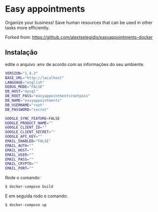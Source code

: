 
# Easy appointments

Organize your business! Save human resources that can be used in other tasks more efficiently.



Forked from: https://github.com/alextselegidis/easyappointments-docker



## Instalação

edite o arquivo .env de acordo com as informações do seu ambiente.

```bash
VERSION="1.4.3"
BASE_URL="http://localhost"
LANGUAGE="english"
DEBUG_MODE="FALSE"
DB_HOST="mysql"
DB_ROOT_PASS="easyappointmentsrootpass"
DB_NAME="easyappointments"
DB_USERNAME="root"
DB_PASSWORD="secret"

GOOGLE_SYNC_FEATURE=FALSE
GOOGLE_PRODUCT_NAME=""
GOOGLE_CLIENT_ID=""
GOOGLE_CLIENT_SECRET=""
GOOGLE_API_KEY=""
EMAIL_ENABLED="FALSE"
EMAIL_AUTH=""
EMAIL_HOST=""
EMAIL_USER=""
EMAIL_PASS=""
EMAIL_CRYPTO=""
EMAIL_PORT=""
```

Rode o comando:
```bash
$ docker-compose build
```

E em seguida rodo o comando:
```bash
$ docker-compose up
```
    